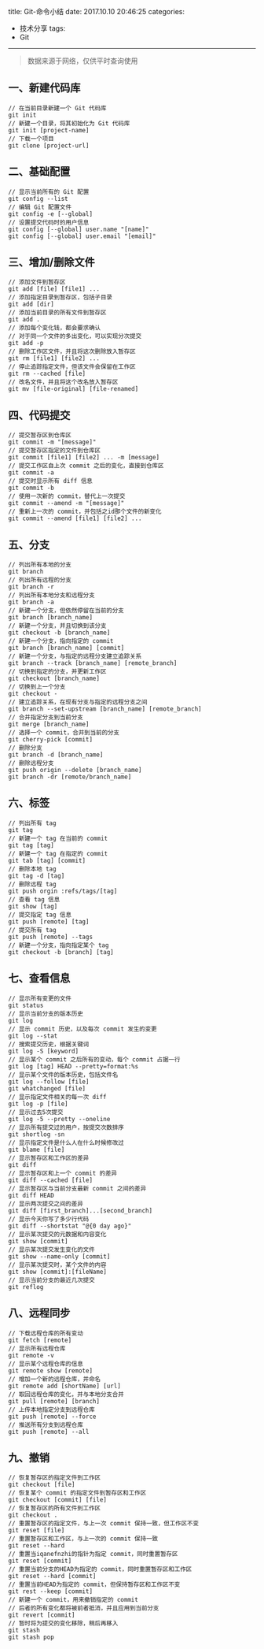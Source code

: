 title: Git-命令小结
date: 2017.10.10 20:46:25
categories:
- 技术分享
tags:
- Git
---

> 数据来源于网络，仅供平时查询使用

## 一、新建代码库

    // 在当前目录新建一个 Git 代码库
    git init
    // 新建一个目录，将其初始化为 Git 代码库
    git init [project-name]
    // 下载一个项目
    git clone [project-url]
    
<!-- more -->
    
## 二、基础配置

    // 显示当前所有的 Git 配置
    git config --list
    // 编辑 Git 配置文件
    git config -e [--global]
    // 设置提交代码时的用户信息
    git config [--global] user.name "[name]"
    git config [--global] user.email "[email]"
    
## 三、增加/删除文件

    // 添加文件到暂存区
    git add [file] [file1] ...
    // 添加指定目录到暂存区，包括子目录
    git add [dir]
    // 添加当前目录的所有文件到暂存区
    git add .
    // 添加每个变化钱，都会要求确认
    // 对于同一个文件的多出变化，可以实现分次提交
    git add -p
    // 删除工作区文件，并且将这次删除放入暂存区
    git rm [file1] [file2] ...
    // 停止追踪指定文件，但该文件会保留在工作区
    git rm --cached [file]
    // 改名文件，并且将这个改名放入暂存区
    git mv [file-original] [file-renamed]

## 四、代码提交

    // 提交暂存区到仓库区
    git commit -m "[message]"
    // 提交暂存区指定的文件到仓库区
    git commit [file1] [file2] ... -m [message]
    // 提交工作区自上次 commit 之后的变化，直接到仓库区
    git commit -a
    // 提交时显示所有 diff 信息
    git commit -b
    // 使用一次新的 commit，替代上一次提交
    git commit --amend -m "[message]"
    // 重新上一次的 commit，并包括之id那个文件的新变化
    git commit --amend [file1] [file2] ...

## 五、分支
    
    // 列出所有本地的分支
    git branch
    // 列出所有远程的分支
    git branch -r
    // 列出所有本地分支和远程分支
    git branch -a
    // 新建一个分支，但依然停留在当前的分支
    git branch [branch_name]
    // 新建一个分支，并且切换到该分支
    git checkout -b [branch_name]
    // 新建一个分支，指向指定的 commit
    git branch [branch_name] [commit]
    // 新建一个分支，与指定的远程分支建立追踪关系
    git branch --track [branch_name] [remote_branch]
    // 切换到指定的分支，并更新工作区
    git checkout [branch_name]
    // 切换到上一个分支
    git checkout -
    // 建立追踪关系，在现有分支与指定的远程分支之间
    git branch --set-upstream [branch_name] [remote_branch]
    // 合并指定分支到当前分支
    git merge [branch_name]
    // 选择一个 commit，合并到当前的分支
    git cherry-pick [commit]
    // 删除分支
    git branch -d [branch_name]
    // 删除远程分支
    git push origin --delete [branch_name]
    git branch -dr [remote/branch_name]
    
## 六、标签

    // 列出所有 tag
    git tag
    // 新建一个 tag 在当前的 commit
    git tag [tag]
    // 新建一个 tag 在指定的 commit
    git tab [tag] [commit]
    // 删除本地 tag
    git tag -d [tag]
    // 删除远程 tag
    git push orgin :refs/tags/[tag]
    // 查看 tag 信息
    git show [tag]
    // 提交指定 tag 信息
    git push [remote] [tag]
    // 提交所有 tag
    git push [remote] --tags
    // 新建一个分支，指向指定某个 tag
    git checkout -b [branch] [tag]
    
## 七、查看信息

    // 显示所有变更的文件
    git status
    // 显示当前分支的版本历史
    git log
    // 显示 commit 历史，以及每次 commit 发生的变更
    git log --stat
    // 搜索提交历史，根据关键词
    git log -S [keyword]
    // 显示某个 commit 之后所有的变动，每个 commit 占据一行
    git log [tag] HEAD --pretty=format:%s
    // 显示某个文件的版本历史，包括文件名
    git log --follow [file]
    git whatchanged [file]
    // 显示指定文件相关的每一次 diff
    git log -p [file]
    // 显示过去5次提交
    git log -5 --pretty --oneline
    // 显示所有提交过的用户，按提交次数排序
    git shortlog -sn
    // 显示指定文件是什么人在什么时候修改过
    git blame [file]
    // 显示暂存区和工作区的差异
    git diff
    // 显示暂存区和上一个 commit 的差异
    git diff --cached [file]
    // 显示暂存区与当前分支最新 commit 之间的差异
    git diff HEAD
    // 显示两次提交之间的差异
    git diff [first_branch]...[second_branch]
    // 显示今天你写了多少行代码
    git diff --shortstat "@{0 day ago}"
    // 显示某次提交的元数据和内容变化
    git show [commit]
    // 显示某次提交发生变化的文件
    git show --name-only [commit]
    // 显示某次提交时，某个文件的内容
    git show [commit]:[fileName]
    // 显示当前分支的最近几次提交
    git reflog

## 八、远程同步

    // 下载远程仓库的所有变动
    git fetch [remote]
    // 显示所有远程仓库
    git remote -v
    // 显示某个远程仓库的信息
    git remote show [remote]
    // 增加一个新的远程仓库，并命名
    git remote add [shortName] [url]
    // 取回远程仓库的变化，并与本地分支合并
    git pull [remote] [branch]
    // 上传本地指定分支到远程仓库
    git push [remote] --force
    // 推送所有分支到远程仓库
    git push [remote] --all

## 九、撤销

    // 恢复暂存区的指定文件到工作区
    git checkout [file]
    // 恢复某个 commit 的指定文件到暂存区和工作区
    git checkout [commit] [file]
    // 恢复暂存区的所有文件到工作区
    git checkout .
    // 重置暂存区的指定文件，与上一次 commit 保持一致，但工作区不变
    git reset [file]
    // 重置暂存区和工作区，与上一次的 commit 保持一致
    git reset --hard
    // 重置当iqanefnzhi的指针为指定 commit，同时重置暂存区
    git reset [commit]
    // 重置当前分支的HEAD为指定的 commit，同时重置暂存区和工作区
    git reset --hard [commit]
    // 重置当前HEAD为指定的 commit，但保持暂存区和工作区不变
    git rest --keep [commit]
    // 新建一个 commit，用来撤销指定的 commit
    // 后者的所有变化都将被前者抵消，并且应用到当前分支
    git revert [commit]
    // 暂时将为提交的变化移除，稍后再移入
    git stash
    git stash pop
